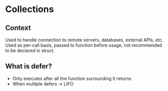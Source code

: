 # Collections

## Context
Used to handle connection to remote servers, databases, external APIs, etc.
Used as per-call basis, passed to function before usage, not recommended to be declared in struct.


## What is defer?
- Only executes after all the function surrounding it returns
- When multiple defers -> LIFO
